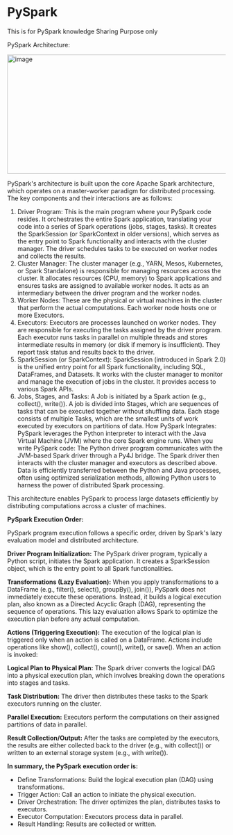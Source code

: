 # PySpark
This is for PySpark knowledge Sharing Purpose only

PySpark Architecture:

<img width="664" height="274" alt="image" src="https://github.com/user-attachments/assets/57d6fef2-3a84-4b5f-8967-ce44b36d614d" />

PySpark's architecture is built upon the core Apache Spark architecture, which operates on a master-worker paradigm for distributed processing. The key components and their interactions are as follows:
1. Driver Program:
This is the main program where your PySpark code resides.
It orchestrates the entire Spark application, translating your code into a series of Spark operations (jobs, stages, tasks).
It creates the SparkSession (or SparkContext in older versions), which serves as the entry point to Spark functionality and interacts with the cluster manager.
The driver schedules tasks to be executed on worker nodes and collects the results.
2. Cluster Manager:
The cluster manager (e.g., YARN, Mesos, Kubernetes, or Spark Standalone) is responsible for managing resources across the cluster.
It allocates resources (CPU, memory) to Spark applications and ensures tasks are assigned to available worker nodes.
It acts as an intermediary between the driver program and the worker nodes.
3. Worker Nodes:
These are the physical or virtual machines in the cluster that perform the actual computations.
Each worker node hosts one or more Executors.
4. Executors:
Executors are processes launched on worker nodes.
They are responsible for executing the tasks assigned by the driver program. 
Each executor runs tasks in parallel on multiple threads and stores intermediate results in memory (or disk if memory is insufficient).
They report task status and results back to the driver.
5. SparkSession (or SparkContext):
SparkSession (introduced in Spark 2.0) is the unified entry point for all Spark functionality, including SQL, DataFrames, and Datasets.
It works with the cluster manager to monitor and manage the execution of jobs in the cluster. 
It provides access to various Spark APIs.
6. Jobs, Stages, and Tasks:
A Job is initiated by a Spark action (e.g., collect(), write()).
A job is divided into Stages, which are sequences of tasks that can be executed together without shuffling data.
Each stage consists of multiple Tasks, which are the smallest units of work executed by executors on partitions of data.
How PySpark Integrates:
PySpark leverages the Python interpreter to interact with the Java Virtual Machine (JVM) where the core Spark engine runs. When you write PySpark code:
The Python driver program communicates with the JVM-based Spark driver through a Py4J bridge.
The Spark driver then interacts with the cluster manager and executors as described above.
Data is efficiently transferred between the Python and Java processes, often using optimized serialization methods, allowing Python users to harness the power of distributed Spark processing.

This architecture enables PySpark to process large datasets efficiently by distributing computations across a cluster of machines.

**PySpark Execution Order:**

PySpark program execution follows a specific order, driven by Spark's lazy evaluation model and distributed architecture. 

**Driver Program Initialization:** The PySpark driver program, typically a Python script, initiates the Spark application. It creates a SparkSession object, which is the entry point to all Spark functionalities.

**Transformations (Lazy Evaluation):** When you apply transformations to a DataFrame (e.g., filter(), select(), groupBy(), join()), PySpark does not immediately execute these operations. Instead, it builds a logical execution plan, also known as a Directed Acyclic Graph (DAG), representing the sequence of operations. This lazy evaluation allows Spark to optimize the execution plan before any actual computation.

**Actions (Triggering Execution):** The execution of the logical plan is triggered only when an action is called on a DataFrame. Actions include operations like show(), collect(), count(), write(), or save(). When an action is invoked:

**Logical Plan to Physical Plan:** The Spark driver converts the logical DAG into a physical execution plan, which involves breaking down the operations into stages and tasks.

**Task Distribution:** The driver then distributes these tasks to the Spark executors running on the cluster.

**Parallel Execution:** Executors perform the computations on their assigned partitions of data in parallel.

**Result Collection/Output:** After the tasks are completed by the executors, the results are either collected back to the driver (e.g., with collect()) or written to an external storage system (e.g., with write()).

**In summary, the PySpark execution order is:**

  * Define Transformations: Build the logical execution plan (DAG) using transformations.
  * Trigger Action: Call an action to initiate the physical execution.
  * Driver Orchestration: The driver optimizes the plan, distributes tasks to executors.
  * Executor Computation: Executors process data in parallel.
  * Result Handling: Results are collected or written.
